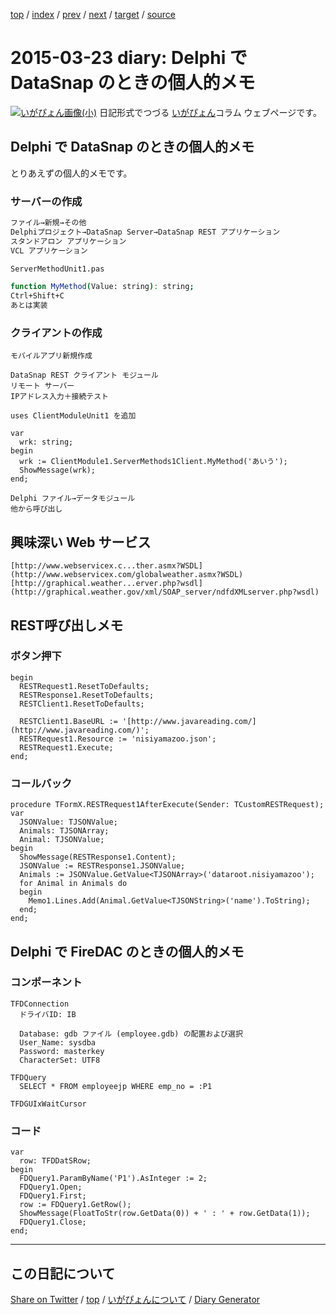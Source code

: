 [top](../index.html) 
 / [index](index.html) 
 / [prev](https://igapyon.github.io/diary/2015/ig150319.html) 
 / [next](https://igapyon.github.io/diary/2015/ig150324.html) 
 / [target](https://igapyon.github.io/diary/2015/ig150323.html) 
 / [source](https://github.com/igapyon/diary/blob/gh-pages/2015/ig150323.html.src.md) 

2015-03-23 diary: Delphi で DataSnap のときの個人的メモ
=====================================================================================================
[![いがぴょん画像(小)](https://igapyon.github.io/diary/images/iga200306s.jpg "いがぴょん")](https://igapyon.github.io/diary/memo/memoigapyon.html) 日記形式でつづる [いがぴょん](https://igapyon.github.io/diary/memo/memoigapyon.html)コラム ウェブページです。

## Delphi で DataSnap のときの個人的メモ

とりあえずの個人的メモです。

### サーバーの作成


```sh
ファイル→新規→その他
Delphiプロジェクト→DataSnap Server→DataSnap REST アプリケーション
スタンドアロン アプリケーション
VCL アプリケーション

ServerMethodUnit1.pas

function MyMethod(Value: string): string;
Ctrl+Shift+C
あとは実装
```



### クライアントの作成


```
モバイルアプリ新規作成

DataSnap REST クライアント モジュール
リモート サーバー
IPアドレス入力＋接続テスト

uses ClientModuleUnit1 を追加

var
  wrk: string;
begin
  wrk := ClientModule1.ServerMethods1Client.MyMethod('あいう');
  ShowMessage(wrk);
end;
```



```
Delphi ファイル→データモジュール
他から呼び出し
```



## 興味深い Web サービス


```
[http://www.webservicex.c...ther.asmx?WSDL](http://www.webservicex.com/globalweather.asmx?WSDL)
[http://graphical.weather...erver.php?wsdl](http://graphical.weather.gov/xml/SOAP_server/ndfdXMLserver.php?wsdl)
```



## REST呼び出しメモ


### ボタン押下


```
begin
  RESTRequest1.ResetToDefaults;
  RESTResponse1.ResetToDefaults;
  RESTClient1.ResetToDefaults;

  RESTClient1.BaseURL := '[http://www.javareading.com/](http://www.javareading.com/)';
  RESTRequest1.Resource := 'nisiyamazoo.json';
  RESTRequest1.Execute;
end;
```



### コールバック


```
procedure TFormX.RESTRequest1AfterExecute(Sender: TCustomRESTRequest);
var
  JSONValue: TJSONValue;
  Animals: TJSONArray;
  Animal: TJSONValue;
begin
  ShowMessage(RESTResponse1.Content);
  JSONValue := RESTResponse1.JSONValue;
  Animals := JSONValue.GetValue<TJSONArray>('dataroot.nisiyamazoo');
  for Animal in Animals do
  begin
    Memo1.Lines.Add(Animal.GetValue<TJSONString>('name').ToString);
  end;
end;
```



## Delphi で FireDAC のときの個人的メモ


### コンポーネント


```
TFDConnection
  ドライバID: IB

  Database: gdb ファイル (employee.gdb) の配置および選択
  User_Name: sysdba
  Password: masterkey
  CharacterSet: UTF8

TFDQuery
  SELECT * FROM employeejp WHERE emp_no = :P1

TFDGUIxWaitCursor
```



### コード


```
var
  row: TFDDatSRow;
begin
  FDQuery1.ParamByName('P1').AsInteger := 2;
  FDQuery1.Open;
  FDQuery1.First;
  row := FDQuery1.GetRow();
  ShowMessage(FloatToStr(row.GetData(0)) + ' : ' + row.GetData(1));
  FDQuery1.Close;
end;
```



----------------------------------------------------------------------------------------------------

## この日記について

[Share on Twitter](https://twitter.com/intent/tweet?hashtags=igapyon%2Cdiary%2C%E3%81%84%E3%81%8C%E3%81%B4%E3%82%87%E3%82%93&text=Delphi+%E3%81%A7+DataSnap+%E3%81%AE%E3%81%A8%E3%81%8D%E3%81%AE%E5%80%8B%E4%BA%BA%E7%9A%84%E3%83%A1%E3%83%A2&url=https%3A%2F%2Figapyon.github.io%2Fdiary%2F2015%2Fig150323.html) / [top](../index.html) / [いがぴょんについて](https://igapyon.github.io/diary/memo/memoigapyon.html) / [Diary Generator](https://github.com/igapyon/igapyonv3)
